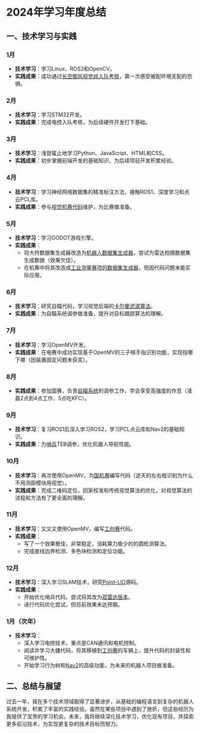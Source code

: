 # 2024年学习年度总结

## 一、技术学习与实践

### 1月
- **技术学习**：学习Linux、ROS2和OpenCV。
- **实践成果**：成功通过[长空御风视觉组入队考核](https://github.com/cmyhj/answer)，第一次感受被配环境支配的恐惧。

### 2月
- **技术学习**：学习STM32开发。
- **实践成果**：完成电控入队考核，为后续硬件开发打下基础。

### 3月
- **技术学习**：浅尝辄止地学习Python、JavaScript、HTML和CSS。
- **实践成果**：初步掌握前端开发的基础知识，为后续项目开发积累经验。

### 4月
- **技术学习**：学习神经网络数据集的精准标注方法，接触ROS1、深度学习和点云PCL库。
- **实践成果**：参与[视觉机赛代码](https://github.com/nuaa-rm/RoboCup)维护，为比赛做准备。

### 5月
- **技术学习**：学习GODOT游戏引擎。
- **实践成果**：
  - 将大符数据集生成器改造为[机器人数据集生成器](https://github.com/cmyhj/Carsimulator)，尝试为雷达拍摄数据集生成数据（效果欠佳）。
  - 在机赛中将其改造成[工业测量赛项的数据集生成器](https://github.com/cmyhj/Robocup_bolts_and_gaskets_simulator)，但因代码问题未能实际应用。

### 6月
- **技术学习**：研究自瞄代码，学习视觉后端的[卡尔曼滤波算法](https://github.com/cmyhj/kalman_learn)。
- **实践成果**：为自瞄系统调参做准备，提升对目标跟踪算法的理解。

### 7月
- **技术学习**：学习OpenMV开发。
- **实践成果**：在电赛中成功实现基于OpenMV的三子棋手指识别功能，实现指哪下哪（因装置固定问题未获奖）。

### 8月
- **实践成果**：参加国赛，负责[自瞄系统](https://github.com/nuaa-rm/RM2024-new)的调参工作，学会享受高强度的作息（凌晨2点到4点工作，5点吃KFC）。

### 9月
- **技术学习**：复习ROS1后深入学习ROS2，学习PCL点云库和Nav2的基础知识。
- **实践成果**：为[哨兵](https://github.com/nuaa-rm/auto_sentry2024)TEB调参，优化机器人导航性能。

### 10月
- **技术学习**：再次使用OpenMV，为[国机赛](https://github.com/happyADD/Cart2024)编写代码（逆天的左右框识别为什么不用测距模块用视觉）。
- **实践成果**：完成二维码定位，回家校准和传统视觉算法的优化，对视觉算法的流程和方法有了更全面的理解。

### 11月
- **技术学习**：又又又使用OpenMV，编写[工创赛](https://github.com/cmyhj/RoboPoster-PRO-MAX)代码。
- **实践成果**：
  - 写了一个效果极佳，非常稳定，消耗算力极少的的圆检测算法。
  - 完成直线边界检测、多色块检测和定位功能。

### 12月
- **技术学习**：深入学习SLAM技术，研究[Point-LIO](https://github.com/hku-mars/Point-LIO/tree/master)源码。
- **实践成果**：
  - 开始优化哨兵代码，尝试将其改为[双雷达版本](https://github.com/nuaa-rm/auto_sentry2025/tree/without-merge)。
  - 进行代码优化尝试，但目前效果未达预期。

### 1月（次年）
- **技术学习**：
  - 深入学习电控技术，重点是CAN通讯和电机控制。
  - 阅读并学习大疆代码，将其移植到[工创赛](https://github.com/cmyhj/broomaster)的车辆上，提升代码的封装性和可维护性。
  - 开始学习行为树和[Nav2](https://github.com/ros-navigation/docs.nav2.org)的高级功能，为未来的机器人项目做准备。

## 二、总结与展望
过去一年，我在多个技术领域取得了显著进步，从基础的编程语言到复杂的机器人系统开发，积累了丰富的实践经验。虽然在某些项目中遇到了挫折，但这些经历为我提供了宝贵的学习机会。未来，我将继续深化技术学习，优化现有项目，并探索更多前沿技术，为实现更复杂的技术目标而努力。
